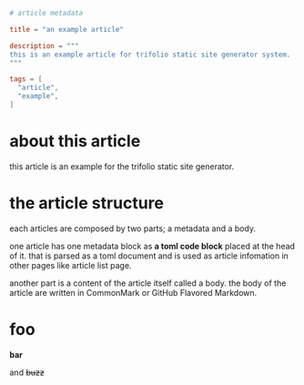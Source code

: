```toml
# article metadata

title = "an example article"

description = """
this is an example article for trifolio static site generator system.
"""

tags = [
  "article",
  "example",
]
```

# about this article

this article is an example for the trifolio static site generator.

# the article structure

each articles are composed by two parts; a metadata and a body.

one article has one metadata block as **a toml code block** placed at the head of it. that is parsed as a toml document and is used as article infomation in other pages like article list page.

another part is a content of the article itself called a body. the body of the article are written in CommonMark or GitHub Flavored Markdown.

# foo

**bar**

and ~~buzz~~

